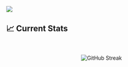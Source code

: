 <a href="https://www.facebook.com/tahmidurrahmann/"> <img src="https://i.ibb.co/QD9H707/Screenshot-2023-12-09-144348.png" /> </a>
## :chart_with_upwards_trend: Current Stats

<br />
<p align="center">
  <img src="https://github-readme-streak-stats.herokuapp.com?user=tahmidurrahmann&theme=dark" alt="GitHub Streak" />
</p>
